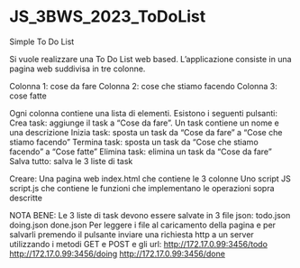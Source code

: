 # JS_3BWS_2023_ToDoList
Simple To Do List

Si vuole realizzare una To Do List web based. L’applicazione consiste in una pagina web suddivisa in tre colonne.

Colonna 1: cose da fare
Colonna 2: cose che stiamo facendo
Colonna 3: cose fatte

Ogni colonna contiene una lista di elementi.
Esistono i seguenti pulsanti:
Crea task: aggiunge il task a “Cose da fare”. Un task contiene un nome e una descrizione
Inizia task: sposta un task da “Cose da fare” a “Cose che stiamo facendo”
Termina task: sposta un task da “Cose che stiamo facendo” a “Cose fatte”
Elimina task: elimina un task da “Cose da fare”
Salva tutto: salva le 3 liste di task

Creare:
Una pagina web index.html che contiene le 3 colonne
Uno script JS script.js che contiene le funzioni che implementano le operazioni sopra descritte

NOTA BENE:
Le 3 liste di task devono essere salvate in 3 file json:
todo.json
doing.json
done.json
Per leggere i file al caricamento della pagina e per salvarli premendo il pulsante inviare una richiesta http a un server utilizzando i metodi GET e POST e gli url:
http://172.17.0.99:3456/todo
http://172.17.0.99:3456/doing
http://172.17.0.99:3456/done
